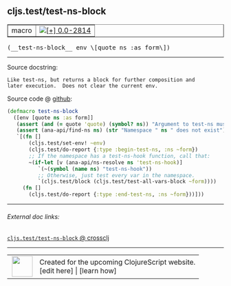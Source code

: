 ## cljs.test/test-ns-block



 <table border="1">
<tr>
<td>macro</td>
<td><a href="https://github.com/cljsinfo/cljs-api-docs/tree/0.0-2814"><img valign="middle" alt="[+] 0.0-2814" title="Added in 0.0-2814" src="https://img.shields.io/badge/+-0.0--2814-lightgrey.svg"></a> </td>
</tr>
</table>


 <samp>
(__test-ns-block__ env \[quote ns :as form\])<br>
</samp>

---





Source docstring:

```
Like test-ns, but returns a block for further composition and
later execution.  Does not clear the current env.
```


Source code @ [github](https://github.com/clojure/clojurescript/blob/r3195/src/clj/cljs/test.clj#L336-L351):

```clj
(defmacro test-ns-block
  ([env [quote ns :as form]]
   (assert (and (= quote 'quote) (symbol? ns)) "Argument to test-ns must be a quoted symbol")
   (assert (ana-api/find-ns ns) (str "Namespace " ns " does not exist"))
   `[(fn []
       (cljs.test/set-env! ~env)
       (cljs.test/do-report {:type :begin-test-ns, :ns ~form})
       ;; If the namespace has a test-ns-hook function, call that:
       ~(if-let [v (ana-api/ns-resolve ns 'test-ns-hook)]
          `(~(symbol (name ns) "test-ns-hook"))
          ;; Otherwise, just test every var in the namespace.
          `(cljs.test/block (cljs.test/test-all-vars-block ~form))))
     (fn []
       (cljs.test/do-report {:type :end-test-ns, :ns ~form}))]))
```

<!--
Repo - tag - source tree - lines:

 <pre>
clojurescript @ r3195
└── src
    └── clj
        └── cljs
            └── <ins>[test.clj:336-351](https://github.com/clojure/clojurescript/blob/r3195/src/clj/cljs/test.clj#L336-L351)</ins>
</pre>

-->

---



###### External doc links:

[`cljs.test/test-ns-block` @ crossclj](http://crossclj.info/fun/cljs.test/test-ns-block.html)<br>

---

 <table>
<tr><td>
<img valign="middle" align="right" width="48px" src="http://i.imgur.com/Hi20huC.png">
</td><td>
Created for the upcoming ClojureScript website.<br>
[edit here] | [learn how]
</td></tr></table>

[edit here]:https://github.com/cljsinfo/cljs-api-docs/blob/master/cljsdoc/cljs.test_test-ns-block.cljsdoc
[learn how]:https://github.com/cljsinfo/cljs-api-docs/wiki/cljsdoc-files

<!--

This information was too distracting to show to readers, but I'll leave it
commented here since it is helpful to:

- pretty-print the data used to generate this document
- and show how to retrieve that data



The API data for this symbol:

```clj
{:ns "cljs.test",
 :name "test-ns-block",
 :signature ["[env [quote ns :as form]]"],
 :history [["+" "0.0-2814"]],
 :type "macro",
 :full-name-encode "cljs.test_test-ns-block",
 :source {:code "(defmacro test-ns-block\n  ([env [quote ns :as form]]\n   (assert (and (= quote 'quote) (symbol? ns)) \"Argument to test-ns must be a quoted symbol\")\n   (assert (ana-api/find-ns ns) (str \"Namespace \" ns \" does not exist\"))\n   `[(fn []\n       (cljs.test/set-env! ~env)\n       (cljs.test/do-report {:type :begin-test-ns, :ns ~form})\n       ;; If the namespace has a test-ns-hook function, call that:\n       ~(if-let [v (ana-api/ns-resolve ns 'test-ns-hook)]\n          `(~(symbol (name ns) \"test-ns-hook\"))\n          ;; Otherwise, just test every var in the namespace.\n          `(cljs.test/block (cljs.test/test-all-vars-block ~form))))\n     (fn []\n       (cljs.test/do-report {:type :end-test-ns, :ns ~form}))]))",
          :title "Source code",
          :repo "clojurescript",
          :tag "r3195",
          :filename "src/clj/cljs/test.clj",
          :lines [336 351]},
 :full-name "cljs.test/test-ns-block",
 :docstring "Like test-ns, but returns a block for further composition and\nlater execution.  Does not clear the current env."}

```

Retrieve the API data for this symbol:

```clj
;; from Clojure REPL
(require '[clojure.edn :as edn])
(-> (slurp "https://raw.githubusercontent.com/cljsinfo/cljs-api-docs/catalog/cljs-api.edn")
    (edn/read-string)
    (get-in [:symbols "cljs.test/test-ns-block"]))
```

-->
